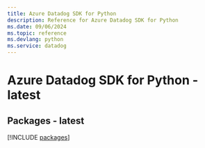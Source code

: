 ```yaml
---
title: Azure Datadog SDK for Python
description: Reference for Azure Datadog SDK for Python
ms.date: 09/06/2024
ms.topic: reference
ms.devlang: python
ms.service: datadog
---
```

# Azure Datadog SDK for Python - latest
## Packages - latest
[!INCLUDE [packages](datadog-index.md)]